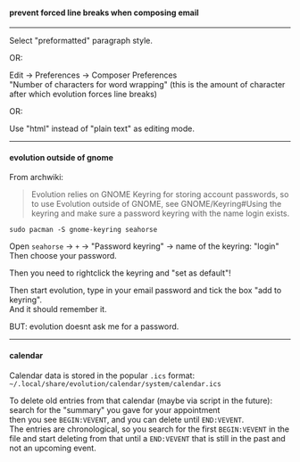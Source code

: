 #### prevent forced line breaks when composing email
-------------------------------------------------------

Select "preformatted" paragraph style.

OR:

Edit -> Preferences -> Composer Preferences\
"Number of characters for word wrapping" (this is the amount of character after which evolution forces line breaks)

OR:

Use "html" instead of "plain text" as editing mode.

-------------------------------------------------------

#### evolution outside of gnome

From archwiki:
> Evolution relies on GNOME Keyring for storing account passwords, so to use Evolution outside of GNOME, see GNOME/Keyring#Using the keyring and make sure a password keyring with the name login exists. 

```
sudo pacman -S gnome-keyring seahorse
```

Open `seahorse` -> `+` -> "Password keyring" -> name of the keyring: "login"\
Then choose your password.

Then you need to rightclick the keyring and "set as default"!

Then start evolution, type in your email password and tick the box "add to keyring".\
And it should remember it.

BUT: evolution doesnt ask me for a password.

***

#### calendar

Calendar data is stored in the popular `.ics` format:\
`~/.local/share/evolution/calendar/system/calendar.ics`

To delete old entries from that calendar (maybe via script in the future):\
search for the "summary" you gave for your appointment\
then you see `BEGIN:VEVENT`, and you can delete until `END:VEVENT`.\
The entries are chronological, so you search for the first `BEGIN:VEVENT` in the file and start deleting from that until a `END:VEVENT` that is still in the past and not an upcoming event.
